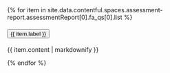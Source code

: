 <div class="usa-accordion">
    {% for item in site.data.contentful.spaces.assessment-report.assessmentReport[0].fa_qs[0].list %}
        <h4 class="usa-accordion__heading">
            <button
            class="usa-accordion__button"
            aria-expanded="false"
            aria-controls="a{{forloop.index}}"
            >
                {{ item.label }}
            </button>
        </h4>
        <div id="a{{forloop.index}}" class="usa-accordion__content usa-prose">
            <p>
                {{ item.content | markdownify }}
            </p>
        </div>
    {% endfor %}
</div>
